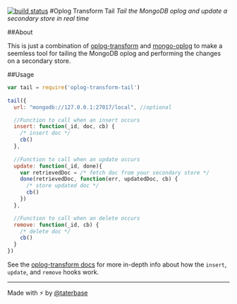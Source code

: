 [![build status](https://travis-ci.org/taterbase/oplog-transform-tail.svg)](https://travis-ci.org/taterbase/oplog-transform-tail)
#Oplog Transform Tail
*Tail the MongoDB oplog and update a secondary store in real time*

##About

This is just a combination of [oplog-transform](https://npm.im/oplog-transform) and [mongo-oplog](https://npm.im/mongo-oplog) to make a seemless tool for tailing the MongoDB oplog and performing the changes on a secondary store.

##Usage
```javascript
var tail = require('oplog-transform-tail')
  
tail({
  url: "mongodb://127.0.0.1:27017/local", //optional

  //Function to call when an insert occurs
  insert: function(_id, doc, cb) {
    /* insert doc */
    cb()
  },
    
  //Function to call when an update occurs
  update: function(_id, done){
    var retrievedDoc = /* fetch doc from your secondary store */
    done(retrievedDoc, function(err, updatedDoc, cb) {
      /* store updated doc */
      cb()
    })
  },

  //Function to call when an delete occurs
  remove: function(_id, cb) {
    /* delete doc */
    cb()
  }
})

```

See the [oplog-transform docs](https://github.com/taterbase/oplog-transform#hooks) for more in-depth info about how the `insert`, `update`, and `remove` hooks work.


___

Made with ⚡️ by [@taterbase](https://twitter.com/taterbase)
